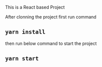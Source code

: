 This is a React based Project

  After clonning the project first run command

## `yarn install`

  then run below command to start the project

## `yarn start`



